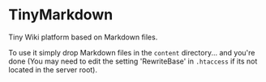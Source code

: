 TinyMarkdown
============
Tiny Wiki platform based on Markdown files.

To use it simply drop Markdown files in the `content` directory... and you're done (You may need to edit the setting 'RewriteBase' in `.htaccess` if its not located in the server root).
